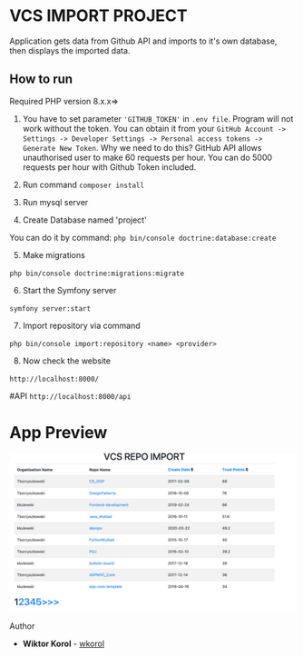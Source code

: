 # VCS IMPORT PROJECT
Application gets data from Github API and imports to it's own database, then displays the imported data.

## How to run
Required PHP version 8.x.x=> 

1. You have to set parameter `'GITHUB_TOKEN'` in `.env file`. Program will not work without the token. You can obtain it from your `GitHub Account -> Settings -> Developer Settings -> Personal access tokens -> Generate New Token`. Why we need to do this? GitHub API allows unauthorised user to make 60 requests per hour. You can do 5000 requests per hour with Github Token included. 


2. Run command 
`composer install`

3. Run mysql server 

4. Create Database named 'project'

 You can do it by command: `php bin/console doctrine:database:create`

5. Make migrations

`php bin/console doctrine:migrations:migrate`

6. Start the Symfony server

`symfony server:start`

7. Import repository via command

`php bin/console import:repository <name> <provider>`

8. Now check the website

`http://localhost:8000/`

#API
`http://localhost:8000/api`

# App Preview

![preview.png](preview.png)

Author
* **Wiktor Korol** - [wkorol](https://github.com/wkorol)

